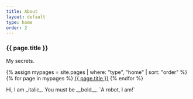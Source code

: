 ```yaml
---
title: About
layout: default
type: home
order: 2
---
```


<div class="section">
	<div class="container">
		<h3 class="section-heading">{{ page.title }}</h3>
		<p class="section-description">
			My secrets.
		</p>
		{% assign mypages = site.pages | where: "type", "home" | sort: "order" %}
		{% for page in mypages %}
		<a class="button button-primary" href="{{ page.url | relative_url }}">{{ page.title }}</a>
		{% endfor %}
	</div>
</div>
<div class="section">
	<div class="container">
		<p markdown="1">
			Hi, I am _italic_.  
			You must be __bold__.  
			`A robot, I am!`
		</p>
	</div>
</div>